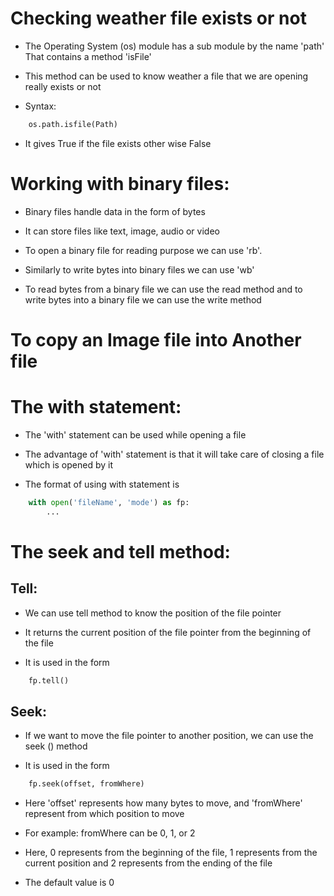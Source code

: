 # Checking weather file exists or not

- The Operating System (os) module has a sub module by the name 'path' That contains a method 'isFile'

- This method can be used to know weather a file that we are opening really exists or not

- Syntax:

```python
    os.path.isfile(Path)
```

- It gives True if the file exists other wise False

# Working with binary files:

- Binary files handle data in the form of bytes

- It can store files like text, image, audio or video

- To open a binary file for reading purpose we can use 'rb'.

- Similarly to write bytes into binary files we can use 'wb'

- To read bytes from a binary file we can use the read method and to write bytes into a binary file we can use the write method

# To copy an Image file into Another file

# The with statement:

- The 'with' statement can be used while opening a file

- The advantage of 'with' statement is that it will take care of closing a file which is opened by it

- The format of using with statement is 

```python
    with open('fileName', 'mode') as fp:
        ...
```


# The seek and tell method:

## Tell:

- We can use tell method to know the position of the file pointer

- It returns the current position of the file pointer from the beginning of the file

- It is used in the form

```python
    fp.tell()
```

## Seek:

- If we want to move the file pointer to another position, we can use the seek () method

- It is used in the form

```python
    fp.seek(offset, fromWhere)
```

- Here 'offset' represents how many bytes to move, and 'fromWhere' represent from which position to move

- For example: fromWhere can be 0, 1, or 2

- Here, 0 represents from the beginning of the file, 1 represents from the current position and 2 represents from the ending of the file

- The default value is 0